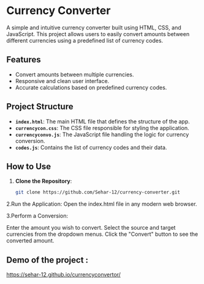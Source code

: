 # Currency Converter  

A simple and intuitive currency converter built using HTML, CSS, and JavaScript. This project allows users to easily convert amounts between different currencies using a predefined list of currency codes.

## Features  
- Convert amounts between multiple currencies.  
- Responsive and clean user interface.  
- Accurate calculations based on predefined currency codes.  

## Project Structure  
- **`index.html`**: The main HTML file that defines the structure of the app.  
- **`currencycon.css`**: The CSS file responsible for styling the application.  
- **`currencyconvo.js`**: The JavaScript file handling the logic for currency conversion.  
- **`codes.js`**: Contains the list of currency codes and their data.  

## How to Use  
1. **Clone the Repository**:  
   ```bash  
   git clone https://github.com/Sehar-12/currency-converter.git  

2.Run the Application:
Open the index.html file in any modern web browser.

3.Perform a Conversion:

Enter the amount you wish to convert.
Select the source and target currencies from the dropdown menus.
Click the "Convert" button to see the converted amount.

## Demo of the project :
https://sehar-12.github.io/currencyconvertor/

